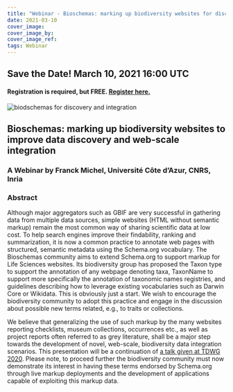 ```yaml
---
title: "Webinar - Bioschemas: marking up biodiversity websites for discovery and web-scale integration"
date: 2021-03-10
cover_image: 
cover_image_by: 
cover_image_ref: 
tags: Webinar
---
```

## Save the Date!  March 10, 2021 16:00 UTC
 
#### Registration is required, but FREE.  [Register here.](https://zoom.us/meeting/register/tJ0pfuugqj0qEtORUXgGHAJAM8eg6w6cVURA) &nbsp; <br />

<img src="https://static.tdwg.org/images/articles/webinars/2021-02-bioschemas-franck-michel-webinar.png" alt="biodschemas for discovery and integration" width="" height="" />
 
## Bioschemas:  marking up biodiversity websites to improve data discovery and web-scale integration
 
### A Webinar by Franck Michel, Université Côte d’Azur, CNRS, Inria

### Abstract

Although major aggregators such as GBIF are very successful in gathering data from multiple data sources, simple websites (HTML without semantic markup) remain the most common way of sharing scientific data at low cost. To help search engines improve their findability, ranking and summarization, it is now a common practice to annotate web pages with structured, semantic metadata using the Schema.org vocabulary. The Bioschemas community aims to extend Schema.org to support markup for Life Sciences websites. Its biodiversity group has proposed the Taxon type to support the annotation of any webpage denoting taxa, TaxonName to support more specifically the annotation of taxonomic names registries, and guidelines describing how to leverage existing vocabularies such as Darwin Core or Wikidata. This is obviously just a start. We wish to encourage the biodiversity community to adopt this practice and engage in the discussion about possible new terms related, e.g., to traits or collections. 

We believe that generalizing the use of such markup by the many websites reporting checklists, museum collections, occurrences etc., as well as project  reports often referred to as grey literature, shall be a major step towards the development of novel, web-scale, biodiversity data integration scenarios. This presentation will be a continuation of [a talk given at TDWG 2020](https://biss.pensoft.net/article/59046/list/19/). Please note, to proceed further the biodiversity community must now demonstrate its interest in having these terms endorsed by Schema.org through live markup deployments and the development of applications capable of exploiting this markup data.
